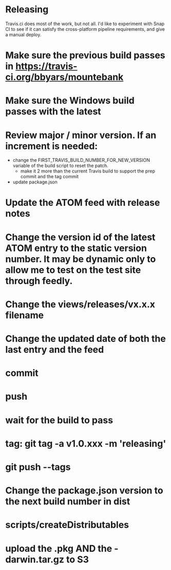 Releasing
=========

Travis.ci does most of the work, but not all.  I'd like to experiment with Snap CI to see if it
can satisfy the cross-platform pipeline requirements, and give a manual deploy.

# Make sure the previous build passes in https://travis-ci.org/bbyars/mountebank
# Make sure the Windows build passes with the latest
# Review major / minor version.  If an increment is needed:
  * change the FIRST_TRAVIS_BUILD_NUMBER_FOR_NEW_VERSION variable of the build script to reset the patch.
    * make it 2 more than the current Travis build to support the prep commit and the tag commit
  * update package.json
# Update the ATOM feed with release notes
# Change the version id of the latest ATOM entry to the static version number.  It may be dynamic only to allow me to test on the test site through feedly.
# Change the views/releases/vx.x.x filename
# Change the updated date of both the last entry and the feed
# commit
# push
# wait for the build to pass
# tag: git tag -a v1.0.xxx -m 'releasing'
# git push --tags
# Change the package.json version to the next build number in dist
# scripts/createDistributables
# upload the .pkg AND the -darwin.tar.gz to S3
